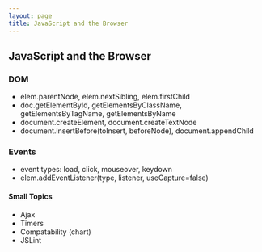 ```yaml
---
layout: page
title: JavaScript and the Browser
---
```


## JavaScript and the Browser

### DOM

* elem.parentNode, elem.nextSibling, elem.firstChild
* doc.getElementById, getElementsByClassName, getElementsByTagName, getElementsByName
* document.createElement, document.createTextNode
* document.insertBefore(toInsert, beforeNode), document.appendChild

### Events

* event types: load, click, mouseover, keydown
* elem.addEventListener(type, listener, useCapture=false)

#### Small Topics

* Ajax
* Timers
* Compatability (chart)
* JSLint